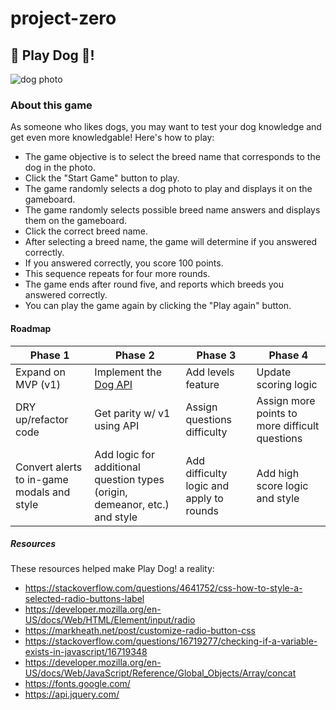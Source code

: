 # project-zero

## :dog: Play Dog :dog:!
![dog photo](https://i.imgur.com/kpsNRiZb.jpg)

### About this game
As someone who likes dogs, you may want to test your dog knowledge and get even more knowledgable! Here's how to play:

* The game objective is to select the breed name that corresponds to the dog in the photo.
* Click the "Start Game" button to play.
* The game randomly selects a dog photo to play and displays it on the gameboard.
* The game randomly selects possible breed name answers and displays them on the gameboard.
* Click the correct breed name.
* After selecting a breed name, the game will determine if you answered correctly.
* If you answered correctly, you score 100 points. 
* This sequence repeats for four more rounds.
* The game ends after round five, and reports which breeds you answered correctly.
* You can play the game again by clicking the "Play again" button.

#### Roadmap
Phase 1 | Phase 2 | Phase 3 | Phase 4
------------ | ------------- | ------------- | -------------
Expand on MVP (v1) | Implement the [Dog API](https://dog.ceo/dog-api/) | Add levels feature | Update scoring logic
DRY up/refactor code | Get parity w/ v1 using API | Assign questions difficulty | Assign more points to more difficult questions
Convert alerts to in-game modals and style | Add logic for additional question types (origin, demeanor, etc.) and style | Add difficulty logic and apply to rounds | Add high score logic and style


##### Resources
These resources helped make Play Dog! a reality:

* https://stackoverflow.com/questions/4641752/css-how-to-style-a-selected-radio-buttons-label
* https://developer.mozilla.org/en-US/docs/Web/HTML/Element/input/radio
* https://markheath.net/post/customize-radio-button-css
* https://stackoverflow.com/questions/16719277/checking-if-a-variable-exists-in-javascript/16719348
* https://developer.mozilla.org/en-US/docs/Web/JavaScript/Reference/Global_Objects/Array/concat
* https://fonts.google.com/
* https://api.jquery.com/
